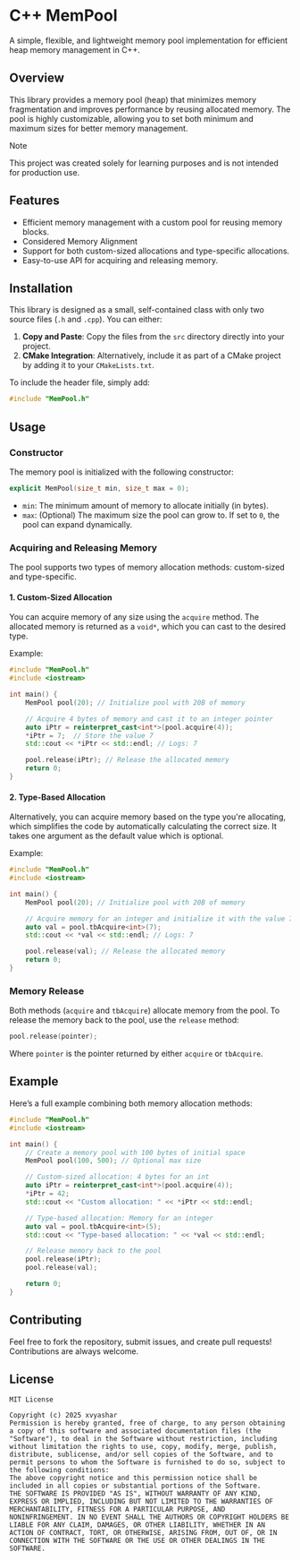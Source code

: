 # C++ MemPool

A simple, flexible, and lightweight memory pool implementation for efficient heap memory management in C++.

## Overview
This library provides a memory pool (heap) that minimizes memory fragmentation and improves performance by reusing allocated memory. The pool is highly customizable, allowing you to set both minimum and maximum sizes for better memory management.

> [!NOTE]
> This project was created solely for learning purposes and is not intended for production use.

## Features
- Efficient memory management with a custom pool for reusing memory blocks.
- Considered Memory Alignment
- Support for both custom-sized allocations and type-specific allocations.
- Easy-to-use API for acquiring and releasing memory.

## Installation

This library is designed as a small, self-contained class with only two source files (`.h` and `.cpp`). You can either:

1. **Copy and Paste**: Copy the files from the `src` directory directly into your project.
2. **CMake Integration**: Alternatively, include it as part of a CMake project by adding it to your `CMakeLists.txt`.

To include the header file, simply add:

```cpp
#include "MemPool.h"
```

## Usage

### Constructor

The memory pool is initialized with the following constructor:

```cpp
explicit MemPool(size_t min, size_t max = 0);
```

- `min`: The minimum amount of memory to allocate initially (in bytes).
- `max`: (Optional) The maximum size the pool can grow to. If set to `0`, the pool can expand dynamically.

### Acquiring and Releasing Memory

The pool supports two types of memory allocation methods: custom-sized and type-specific.

#### 1. **Custom-Sized Allocation**

You can acquire memory of any size using the `acquire` method. The allocated memory is returned as a `void*`, which you can cast to the desired type.

Example:

```cpp
#include "MemPool.h"
#include <iostream>

int main() {
    MemPool pool(20); // Initialize pool with 20B of memory

    // Acquire 4 bytes of memory and cast it to an integer pointer
    auto iPtr = reinterpret_cast<int*>(pool.acquire(4));
    *iPtr = 7;  // Store the value 7
    std::cout << *iPtr << std::endl; // Logs: 7

    pool.release(iPtr); // Release the allocated memory
    return 0;
}
```

#### 2. **Type-Based Allocation**

Alternatively, you can acquire memory based on the type you're allocating, which simplifies the code by automatically calculating the correct size.
It takes one argument as the default value which is optional.

Example:

```cpp
#include "MemPool.h"
#include <iostream>

int main() {
    MemPool pool(20); // Initialize pool with 20B of memory

    // Acquire memory for an integer and initialize it with the value 7
    auto val = pool.tbAcquire<int>(7); 
    std::cout << *val << std::endl; // Logs: 7

    pool.release(val); // Release the allocated memory
    return 0;
}
```

### Memory Release

Both methods (`acquire` and `tbAcquire`) allocate memory from the pool. To release the memory back to the pool, use the `release` method:

```cpp
pool.release(pointer);
```

Where `pointer` is the pointer returned by either `acquire` or `tbAcquire`.

## Example

Here’s a full example combining both memory allocation methods:

```cpp
#include "MemPool.h"
#include <iostream>

int main() {
    // Create a memory pool with 100 bytes of initial space
    MemPool pool(100, 500); // Optional max size

    // Custom-sized allocation: 4 bytes for an int
    auto iPtr = reinterpret_cast<int*>(pool.acquire(4));
    *iPtr = 42;
    std::cout << "Custom allocation: " << *iPtr << std::endl;

    // Type-based allocation: Memory for an integer
    auto val = pool.tbAcquire<int>(5);
    std::cout << "Type-based allocation: " << *val << std::endl;

    // Release memory back to the pool
    pool.release(iPtr);
    pool.release(val);

    return 0;
}
```

## Contributing

Feel free to fork the repository, submit issues, and create pull requests! Contributions are always welcome.

## License
```plain
MIT License

Copyright (c) 2025 xvyashar
Permission is hereby granted, free of charge, to any person obtaining a copy of this software and associated documentation files (the "Software"), to deal in the Software without restriction, including without limitation the rights to use, copy, modify, merge, publish, distribute, sublicense, and/or sell copies of the Software, and to permit persons to whom the Software is furnished to do so, subject to the following conditions:
The above copyright notice and this permission notice shall be included in all copies or substantial portions of the Software.
THE SOFTWARE IS PROVIDED "AS IS", WITHOUT WARRANTY OF ANY KIND, EXPRESS OR IMPLIED, INCLUDING BUT NOT LIMITED TO THE WARRANTIES OF MERCHANTABILITY, FITNESS FOR A PARTICULAR PURPOSE, AND NONINFRINGEMENT. IN NO EVENT SHALL THE AUTHORS OR COPYRIGHT HOLDERS BE LIABLE FOR ANY CLAIM, DAMAGES, OR OTHER LIABILITY, WHETHER IN AN ACTION OF CONTRACT, TORT, OR OTHERWISE, ARISING FROM, OUT OF, OR IN CONNECTION WITH THE SOFTWARE OR THE USE OR OTHER DEALINGS IN THE SOFTWARE.
```